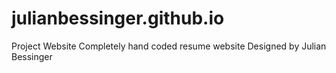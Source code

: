 # julianbessinger.github.io
Project Website
Completely hand coded resume website
Designed by Julian Bessinger
